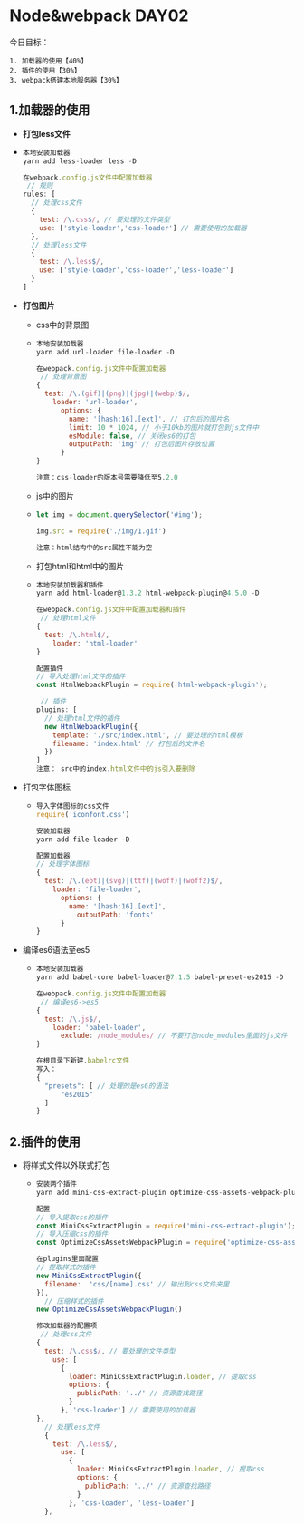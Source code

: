 # Node&webpack DAY02

今日目标：

 	1. 加载器的使用【40%】
 	2. 插件的使用【30%】
 	3. webpack搭建本地服务器【30%】



## 1.加载器的使用

- **打包less文件**

- ```javascript
  本地安装加载器
  yarn add less-loader less -D

  在webpack.config.js文件中配置加载器
   // 规则
  rules: [
    // 处理css文件
    {
      test: /\.css$/, // 要处理的文件类型
      use: ['style-loader','css-loader'] // 需要使用的加载器
    },
    // 处理less文件
    {
      test: /\.less$/,
      use: ['style-loader','css-loader','less-loader']
    }
  ]
  ```

- **打包图片**

  - css中的背景图

  - ```javascript
    本地安装加载器
    yarn add url-loader file-loader -D

    在webpack.config.js文件中配置加载器
     // 处理背景图
    {
      test: /\.(gif)|(png)|(jpg)|(webp)$/,
        loader: 'url-loader',
          options: {
            name: '[hash:16].[ext]', // 打包后的图片名
            limit: 10 * 1024, // 小于10kb的图片就打包到js文件中
            esModule: false, // 关闭es6的打包
            outputPath: 'img' // 打包后图片存放位置
          }
    }

    注意：css-loader的版本号需要降低至5.2.0
    ```

  - js中的图片

  - ```javascript
    let img = document.querySelector('#img');

    img.src = require('./img/1.gif')

    注意：html结构中的src属性不能为空
    ```

  - 打包html和html中的图片

  - ```javascript
    本地安装加载器和插件
    yarn add html-loader@1.3.2 html-webpack-plugin@4.5.0 -D

    在webpack.config.js文件中配置加载器和插件
     // 处理html文件
    {
      test: /\.html$/,
        loader: 'html-loader'
    }

    配置插件
    // 导入处理html文件的插件
    const HtmlWebpackPlugin = require('html-webpack-plugin');

     // 插件
    plugins: [
      // 处理html文件的插件
      new HtmlWebpackPlugin({
        template: './src/index.html', // 要处理的html模板
        filename: 'index.html' // 打包后的文件名
      })
    ]
    注意： src中的index.html文件中的js引入要删除
    ```

- 打包字体图标

  - ```javascript
    导入字体图标的css文件
    require('iconfont.css')

    安装加载器
    yarn add file-loader -D

    配置加载器
    // 处理字体图标
    {
      test: /\.(eot)|(svg)|(ttf)|(woff)|(woff2)$/,
        loader: 'file-loader',
          options: {
            name: '[hash:16].[ext]',
              outputPath: 'fonts'
          }
    }
    ```

- 编译es6语法至es5

  - ```javascript
    本地安装加载器
    yarn add babel-core babel-loader@7.1.5 babel-preset-es2015 -D

    在webpack.config.js文件中配置加载器
     // 编译es6->es5
    {
      test: /\.js$/,
        loader: 'babel-loader',
          exclude: /node_modules/ // 不要打包node_modules里面的js文件
    }

    在根目录下新建.babelrc文件
    写入：
    {
      "presets": [ // 处理的是es6的语法
          "es2015"
      ]
    }
    ```



## 2.插件的使用

- 将样式文件以外联式打包

  - ```javascript
    安装两个插件
    yarn add mini-css-extract-plugin optimize-css-assets-webpack-plugin -D

    配置
    // 导入提取css的插件
    const MiniCssExtractPlugin = require('mini-css-extract-plugin');
    // 导入压缩css的插件
    const OptimizeCssAssetsWebpackPlugin = require('optimize-css-assets-webpack-plugin');

    在plugins里面配置
    // 提取样式的插件
    new MiniCssExtractPlugin({
      filename:  'css/[name].css' // 输出到css文件夹里
    }),
      // 压缩样式的插件
    new OptimizeCssAssetsWebpackPlugin()

    修改加载器的配置项
     // 处理css文件
    {
      test: /\.css$/, // 要处理的文件类型
        use: [
          {
            loader: MiniCssExtractPlugin.loader, // 提取css
            options: {
              publicPath: '../' // 资源查找路径
            }
          }, 'css-loader'] // 需要使用的加载器
    },
      // 处理less文件
      {
        test: /\.less$/,
          use: [
            {
              loader: MiniCssExtractPlugin.loader, // 提取css
              options: {
                publicPath: '../' // 资源查找路径
              }
            }, 'css-loader', 'less-loader']
      },
    ```

